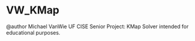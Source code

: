 VW_KMap
=======
@author Michael VanWie
UF CISE Senior Project: KMap Solver intended for educational purposes.
